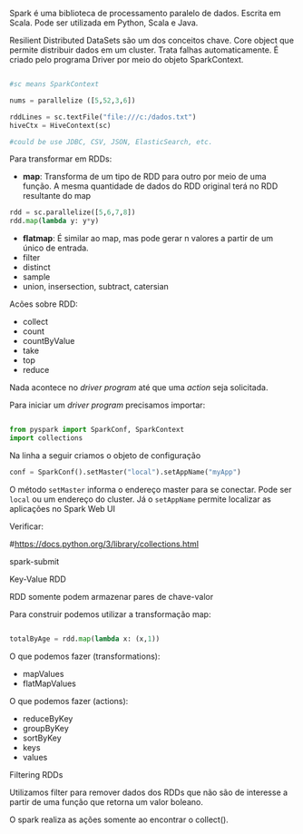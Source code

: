 
Spark é uma biblioteca de processamento paralelo de dados. Escrita em Scala. Pode ser utilizada em Python, Scala e Java.

Resilient Distributed DataSets são um dos conceitos chave. Core object que permite distribuir dados em um cluster. Trata falhas automaticamente. É criado pelo programa Driver por meio do objeto SparkContext.

```python

#sc means SparkContext

nums = parallelize ([5,52,3,6])

rddLines = sc.textFile("file:///c:/dados.txt")
hiveCtx = HiveContext(sc)

#could be use JDBC, CSV, JSON, ElasticSearch, etc.

```


Para transformar em RDDs:

- **map**: Transforma de um tipo de RDD para outro por meio de uma função. A mesma quantidade de dados do RDD original terá no RDD resultante do map

```python
rdd = sc.parallelize([5,6,7,8])
rdd.map(lambda y: y*y)
```

- **flatmap**: É similar ao map, mas pode gerar n valores a partir de um único de entrada.
- filter
- distinct
- sample
- union, insersection, subtract, catersian



Acões sobre RDD:

- collect
- count
- countByValue
- take
- top
- reduce


Nada acontece no *driver program* até que uma *action* seja solicitada.


Para iniciar um *driver program* precisamos importar:

```python

from pyspark import SparkConf, SparkContext
import collections
```

Na linha a seguir criamos o objeto de configuração

```python
conf = SparkConf().setMaster("local").setAppName("myApp")
```

O método `setMaster` informa o endereço master para se conectar. Pode ser `local` ou um endereço do cluster. Já o `setAppName` permite localizar as aplicações no Spark Web UI


Verificar:

#https://docs.python.org/3/library/collections.html

spark-submit


Key-Value RDD

RDD somente podem armazenar pares de chave-valor

Para construir podemos utilizar a transformação map:

```python

totalByAge = rdd.map(lambda x: (x,1))

```

O que podemos fazer (transformations):

- mapValues
- flatMapValues

O que podemos fazer (actions):

- reduceByKey
- groupByKey
- sortByKey
- keys
- values


Filtering RDDs

Utilizamos filter para remover dados dos RDDs que não são de interesse a partir de uma função que retorna um valor boleano.


O spark realiza as ações somente ao encontrar o collect().